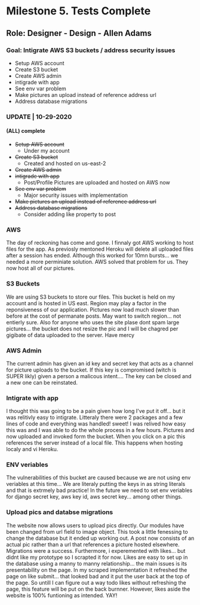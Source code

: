 # Milestone 5. Tests Complete

## Role: Designer - Design - Allen Adams

### Goal: Intigrate AWS S3 buckets / address security issues

* Setup AWS account
* Create S3 bucket
* Create AWS admin
* intigrade with app
* See env var problem
* Make pictures an upload instead of reference address url
* Address database migrations


### UPDATE | 10-29-2020

#### (ALL) complete
* ~~Setup AWS account~~
    * Under my account
* ~~Create S3 bucket~~
    * Created and hosted on us-east-2
* ~~Create AWS admin~~
* ~~intigrade with app~~
    * Post/Profile Pictures are uploaded and hosted on AWS now
* ~~See env var problem~~
    * Major security issues with implementation
* ~~Make pictures an upload instead of reference address url~~
* ~~Address database migrations~~
    * Consider adding like property to post

### AWS
The day of reckoning has come and gone. I finnaly got AWS working to host files for the app. As previosly mentoned Heroku will delete all uploaded files after a session has ended. Although this worked for 10mn bursts... we needed a more perminiate solution. AWS solved that problem for us. They now host all of our pictures.

### S3 Buckets
We are using S3 buckets to store our files. This bucket is held on my account and is hosted in US east. Region may play a factor in the reponsiveness of our application. Pictures now load much slower than before at the cost of permanate posts. May want to switch region... not entierly sure. Also for anyone who uses the site plase dont spam large pictures... the bucket does not resize the pic and I will be chagred per gigibate of data uploaded to the server. Have mercy

### AWS Admin
The current admin has given an id key and secret key that acts as a channel for picture uploads to the bucket. If this key is compromised (witch is SUPER likly) given a person a malicous intent.... The key can be closed and a new one can be reinstated. 

### Intigrate with app
I thought this was going to be a pain given how long I've put it off... but it was relitivly easy to intigrate. Litteraly there were 2 packages and a few lines of code and everything was handled! sweet! I was relived how easy this was and I was able to do the whole process in a few hours. Pictures and now uploaded and invoked form the bucket. When you click on a pic this references the server instead of a local file. This happens when hosting localy and vi Heroku.

### ENV veriables
The vulnerabilities of this bucket are caused because we are not using env veriables at this time... We are literaly putting the keys in as string literals and that is extrmely bad practice! In the future we need to set env veriables for django secret key, aws key id, aws secret key... among other things. 

### Upload pics and databse migrations
The website now allows users to upload pics directly. Our modules have been changed from url field to image object. This took a little fenessing to change the database but it ended up working out. A post now consists of an actual pic rather than a url that references a picture hosted elsewhere. Migrations were a success. Furthermore, i experemented with likes... but didnt like my prototype so I scrapted it for now. Likes are easy to set up in the database using a manny to manny relationship... the main issues is its presentability on the page. In my scraped implementation it refreshed the page on like submit... that looked bad and it put the user back at the top of the page. So untill I can figure out a way todo likes without refreshing the page, this feature will be put on the back burnner. However, likes aside the website is 100% funtioning as intended. YAY!

